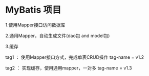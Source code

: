 # MyBatis 项目

1.使用Mapper接口访问数据库

2.通用Mapper，自动生成文件(dao包 and model包)

3.缓存

tag1 ： 使用Mapper接口方式，完成单表CRUD操作 tag-name = v1.2

tag2 ： 实现缓存，使用通用mapper，一对多  tag-name = v1.3